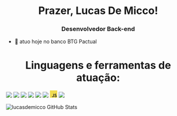 <h1 align="center">Prazer, Lucas De Micco!</h1>
<h3 align="center">Desenvolvedor Back-end</h3>

- 🤝 atuo hoje no banco BTG Pactual

<h1 align="center">Linguagens e ferramentas de atuação: </h1>
<code><img height="20" src="[https://cdn-icons-png.flaticon.com/512/5968/5968231.png](https://static.vecteezy.com/system/resources/previews/019/899/923/non_2x/java-free-download-free-png.png 980w, https://static.vecteezy.com/system/resources/previews/019/899/923/large_2x/java-free-download-free-png.png 1960w)"></code>
<code><img height="20" src="https://www.svgrepo.com/show/354245/quarkus-icon.svg"></code>
<code><img height="20" src="https://upload.wikimedia.org/wikipedia/commons/5/5c/AWS_Simple_Icons_AWS_Cloud.svg"></code>
<code><img height="20" src="https://upload.wikimedia.org/wikipedia/commons/thumb/e/ee/.NET_Core_Logo.svg/1024px-.NET_Core_Logo.svg.png"></code>
<code><img height="20" src="https://iconape.com/wp-content/files/sh/51404/svg/c--4.svg"></code>
<code><img height="20" src="https://cdn.worldvectorlogo.com/logos/angular-icon.svg"></code>
<code><img height="20" src="https://raw.githubusercontent.com/github/explore/80688e429a7d4ef2fca1e82350fe8e3517d3494d/topics/javascript/javascript.png"></code>
<code><img height="20" src="https://logos-world.net/wp-content/uploads/2021/02/Docker-Symbol.png"></code>

![lucasdemicco GitHub Stats](https://github-readme-stats.vercel.app/api?username=lucasdemicco&show_icons=true)



